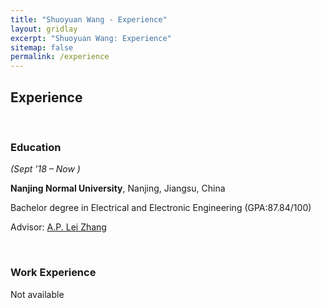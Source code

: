```yaml
---
title: "Shuoyuan Wang - Experience"
layout: gridlay
excerpt: "Shuoyuan Wang: Experience"
sitemap: false
permalink: /experience
---
```


## Experience
<p>&nbsp;</p>

<h3>Education</h3>

<p><em>(Sept &rsquo;18 &ndash; Now )</em></p>

<p><strong>Nanjing Normal University</strong>, Nanjing, Jiangsu, China</p>

<p>Bachelor degree in Electrical and Electronic Engineering (GPA:87.84/100)</p>

<p>Advisor: <a href="http://d.njnu.edu.cn/person/3288.html">A.P. Lei Zhang</a> </p>

<p>&nbsp;</p>

<h3>Work Experience</h3>
<p>Not available</p>
